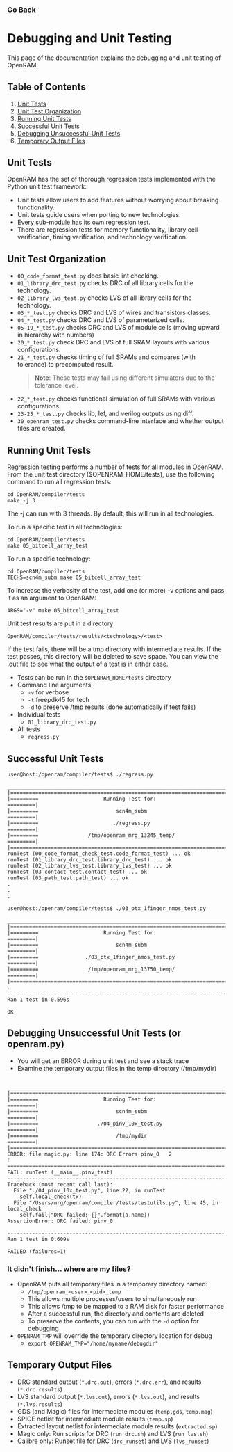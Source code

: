 ### [Go Back](./index.md#table-of-contents)

# Debugging and Unit Testing
This page of the documentation explains the debugging and unit testing of OpenRAM.



## Table of Contents
1. [Unit Tests](#unit-tests)
2. [Unit Test Organization](#unit-test-organization)
3. [Running Unit Tests](#running-unit-tests)
4. [Successful Unit Tests](#successful-unit-tests)
5. [Debugging Unsuccessful Unit Tests](#debugging-unsuccessful-unit-tests-or-openrampy)
6. [Temporary Output Files](#temporary-output-files)



## Unit Tests
OpenRAM has the set of thorough regression tests implemented with the Python unit test framework:
* Unit tests allow users to add features without worrying about breaking functionality. 
* Unit tests guide users when porting to new technologies. 
* Every sub-module has its own regression test. 
* There are regression tests for memory functionality, library cell verification, timing verification, and technology verification.



## Unit Test Organization
* `00_code_format_test.py` does basic lint checking.
* `01_library_drc_test.py` checks DRC of all library cells for the technology.
* `02_library_lvs_test.py` checks LVS of all library cells for the technology.
* `03_*_test.py` checks DRC and LVS of wires and transistors classes.
* `04_*_test.py` checks DRC and LVS of parameterized cells.
* `05-19_*_test.py` checks DRC and LVS of module cells (moving upward in hierarchy with numbers)
* `20_*_test.py` check DRC and LVS of full SRAM layouts with various configurations.
* `21_*_test.py` checks timing of full SRAMs and compares (with tolerance) to precomputed result.
    > **Note**: These tests may fail using different simulators due to the tolerance level.
* `22_*_test.py` checks functional simulation of full SRAMs with various configurations.
* `23-25_*_test.py` checks lib, lef, and verilog outputs using diff.
* `30_openram_test.py` checks command-line interface and whether output files are created.



## Running Unit Tests

Regression testing  performs a number of tests for all modules in OpenRAM.
From the unit test directory ($OPENRAM\_HOME/tests),
use the following command to run all regression tests:

```
cd OpenRAM/compiler/tests
make -j 3
```
The -j can run with 3 threads. By default, this will run in all technologies.

To run a specific test in all technologies:
```
cd OpenRAM/compiler/tests
make 05_bitcell_array_test
```
To run a specific technology:
```
cd OpenRAM/compiler/tests
TECHS=scn4m_subm make 05_bitcell_array_test
```

To increase the verbosity of the test, add one (or more) -v options and
pass it as an argument to OpenRAM:
```
ARGS="-v" make 05_bitcell_array_test
```

Unit test results are put in a directory:
```
OpenRAM/compiler/tests/results/<technology>/<test>
```
If the test fails, there will be a tmp directory with intermediate results.
If the test passes, this directory will be deleted to save space.
You can view the .out file to see what the output of a test is in either case.
* Tests can be run in the `$OPENRAM_HOME/tests` directory
* Command line arguments 
    * `-v` for verbose
    * `-t` freepdk45 for tech
    * `-d` to preserve /tmp results (done automatically if test fails)
* Individual tests
    * `01_library_drc_test.py`
* All tests
    * `regress.py`


## Successful Unit Tests
```console
user@host:/openram/compiler/tests$ ./regress.py
 ______________________________________________________________________________ 
|==============================================================================|
|=========                     Running Test for:                      =========|
|=========                         scn4m_subm                         =========|
|=========                        ./regress.py                        =========|
|=========                /tmp/openram_mrg_13245_temp/                =========|
|==============================================================================|
runTest (00_code_format_check_test.code_format_test) ... ok
runTest (01_library_drc_test.library_drc_test) ... ok
runTest (02_library_lvs_test.library_lvs_test) ... ok
runTest (03_contact_test.contact_test) ... ok
runTest (03_path_test.path_test) ... ok
.
.
.
```
```console
user@host:/openram/compiler/tests$ ./03_ptx_1finger_nmos_test.py
 ______________________________________________________________________________ 
|==============================================================================|
|=========                     Running Test for:                      =========|
|=========                         scn4m_subm                         =========|
|=========               ./03_ptx_1finger_nmos_test.py                =========|
|=========                /tmp/openram_mrg_13750_temp/                =========|
|==============================================================================|
.
----------------------------------------------------------------------
Ran 1 test in 0.596s

OK
```



## Debugging Unsuccessful Unit Tests (or openram.py)
* You will get an ERROR during unit test and see a stack trace 
* Examine the temporary output files in the temp directory (/tmp/mydir)
```console
 _____________________________________________________________________________ 
|==============================================================================|
|=========                     Running Test for:                      =========|
|=========                         scn4m_subm                         =========|
|=========                   ./04_pinv_10x_test.py                    =========|
|=========                         /tmp/mydir                         =========|
|==============================================================================|
ERROR: file magic.py: line 174: DRC Errors pinv_0	2
F
======================================================================
FAIL: runTest (__main__.pinv_test)
----------------------------------------------------------------------
Traceback (most recent call last):
  File "./04_pinv_10x_test.py", line 22, in runTest
    self.local_check(tx)
  File "/Users/mrg/openram/compiler/tests/testutils.py", line 45, in local_check
    self.fail("DRC failed: {}".format(a.name))
AssertionError: DRC failed: pinv_0

----------------------------------------------------------------------
Ran 1 test in 0.609s

FAILED (failures=1)
```

### It didn't finish... where are my files?
* OpenRAM puts all temporary files in a temporary directory named:
    * `/tmp/openram_<user>_<pid>_temp`
    * This allows multiple processes/users to simultaneously run
    * This allows /tmp to be mapped to a RAM disk for faster performance
    * After a successful run, the directory and contents are deleted
    * To preserve the contents, you can run with the `-d` option for debugging
* `OPENRAM_TMP` will override the temporary directory location for debug
    * `export OPENRAM_TMP="/home/myname/debugdir"`



## Temporary Output Files
* DRC standard output (`*.drc.out`), errors (`*.drc.err`), and results (`*.drc.results`)
* LVS standard output (`*.lvs.out`), errors (`*.lvs.out`), and results (`*.lvs.results`)
* GDS (and Magic) files for intermediate modules (`temp.gds`, `temp.mag`)
* SPICE netlist for intermediate module results (`temp.sp`)
* Extracted layout netlist for intermediate module results (`extracted.sp`)
* Magic only: Run scripts for DRC (`run_drc.sh`) and LVS (`run_lvs.sh`)
* Calibre only: Runset file for DRC (`drc_runset`) and LVS (`lvs_runset`)




